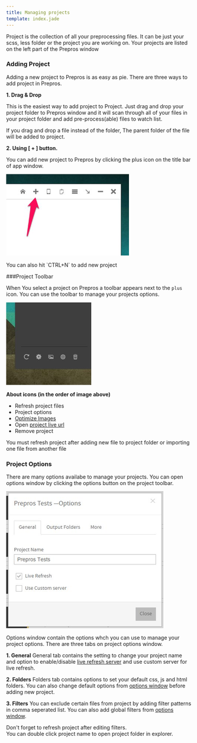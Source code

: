 ```yaml
---
title: Managing projects
template: index.jade
---
```


Project is the collection of all your preprocessing files. It can be just your scss, less folder or the project you are working on. Your projects are listed on the left part of the Prepros window

### Adding Project
Adding a new project to Prepros is as easy as pie. There are three ways to add project in Prepros.

__1. Drag &amp; Drop__

This is the easiest way to add project to Project. Just drag and drop your project folder to Prepros window and it will scan through all of your files in your project folder and add pre-process(able) files to watch list.

If you drag and drop a file instead of the folder, The parent folder of the file will be added to project.

__2. Using [ + ] button.__

You can add new project to Prepros by clicking the plus icon on the title bar of app window.

![Using plus icon to add new project](img/projects/plus-icon.jpg)

<div class="alert alert-info">You can also hit `CTRL+N` to add new project</div>

###Project Toolbar

When You select a project on Prepros a toolbar appears next to the `plus` icon. You can use the toolbar to manage your projects options.

![Option Toolbar](img/projects/toolbar.jpg)

__About icons (in the order of image above)__

* Refresh project files
* Project options
* [Optimize Images](image-optimization.html)
* Open [project live url](live-refresh.html)
* Remove project

<div class="alert alert-info">You must refresh project after adding new file to project folder or importing one file from another file</div>

### Project Options
There are many options availabe to manage your projects. You can open options window by clicking the options button on the project toolbar.

![Project Options](img/projects/options.jpg)

Options window contain the options whch you can use to manage your project options. There are three tabs on project options window.

__1. General__
General tab contains the setting to change your project name and option to enable/disable [live refresh server](live-refresh.html) and use custom server for live refresh.

__2. Folders__
Folders tab contains options to set your default css, js and html folders.
You can also change default options from [options window](config.html) before adding new project.

__3. Filters__
You can exclude certain files from project by adding filter patterns in comma seperated list. You can also add global filters from [options window](config.html).
<div class="alert alert-info">Don't forget to refresh project after editing filters.</div>


<div class="alert alert-info">You can double click project name to open project folder in explorer.</div>